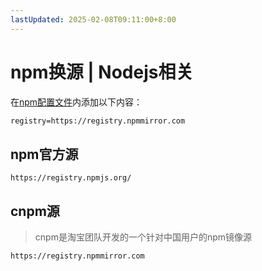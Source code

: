 ```yaml
---
lastUpdated: 2025-02-08T09:11:00+8:00
---
```


# npm换源 | Nodejs相关

在[npm配置文件](/Nodejs/Npmrc)内添加以下内容：

```txt
registry=https://registry.npmmirror.com
```

## npm官方源

```https://registry.npmjs.org/```

## cnpm源

> cnpm是淘宝团队开发的一个针对中国用户的npm镜像源

```https://registry.npmmirror.com```